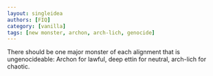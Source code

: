```yaml
---
layout: singleidea
authors: [FIQ]
category: [vanilla]
tags: [new monster, archon, arch-lich, genocide]
---
```

There should be one major monster of each alignment that is ungenocideable: Archon for lawful, deep ettin for neutral, arch-lich for chaotic.
